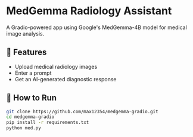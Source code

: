 # MedGemma Radiology Assistant

A Gradio-powered app using Google's MedGemma-4B model for medical image analysis.

## 🌟 Features
- Upload medical radiology images
- Enter a prompt
- Get an AI-generated diagnostic response

## 🚀 How to Run

```bash
git clone https://github.com/max12354/medgemma-gradio.git
cd medgemma-gradio
pip install -r requirements.txt
python med.py
